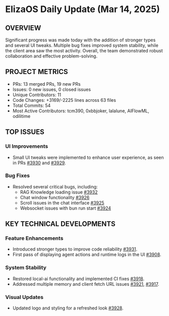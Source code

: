 # ElizaOS Daily Update (Mar 14, 2025)

## OVERVIEW 
Significant progress was made today with the addition of stronger types and several UI tweaks. Multiple bug fixes improved system stability, while the client area saw the most activity. Overall, the team demonstrated robust collaboration and effective problem-solving.

## PROJECT METRICS
- PRs: 13 merged PRs, 19 new PRs
- Issues: 0 new issues, 0 closed issues
- Unique Contributors: 11
- Code Changes: +3169/-2225 lines across 63 files
- Total Commits: 54
- Most Active Contributors: tcm390, 0xbbjoker, lalalune, AIFlowML, odilitime

## TOP ISSUES
### UI Improvements
- Small UI tweaks were implemented to enhance user experience, as seen in PRs [#3930](https://github.com/elizaos/eliza/pull/3930) and [#3929](https://github.com/elizaos/eliza/pull/3929).

### Bug Fixes
- Resolved several critical bugs, including:
  - RAG Knowledge loading issue [#3932](https://github.com/elizaos/eliza/pull/3932)
  - Chat window functionality [#3926](https://github.com/elizaos/eliza/pull/3926)
  - Scroll issues in the chat interface [#3925](https://github.com/elizaos/eliza/pull/3925)
  - Websocket issues with bun run start [#3924](https://github.com/elizaos/eliza/pull/3924)

## KEY TECHNICAL DEVELOPMENTS
### Feature Enhancements
- Introduced stronger types to improve code reliability [#3931](https://github.com/elizaos/eliza/pull/3931).
- First pass of displaying agent actions and runtime logs in the UI [#3908](https://github.com/elizaos/eliza/pull/3908).

### System Stability
- Restored local-ai functionality and implemented CI fixes [#3918](https://github.com/elizaos/eliza/pull/3918).
- Addressed multiple memory and client fetch URL issues [#3921](https://github.com/elizaos/eliza/pull/3921), [#3917](https://github.com/elizaos/eliza/pull/3917).

### Visual Updates
- Updated logo and styling for a refreshed look [#3928](https://github.com/elizaos/eliza/pull/3928).